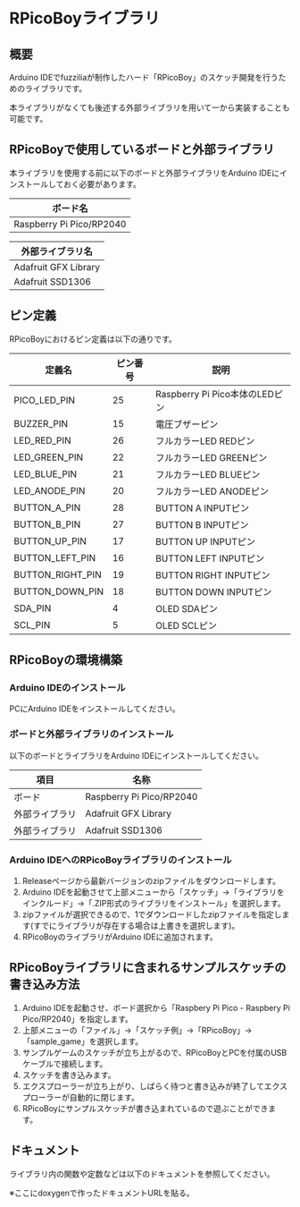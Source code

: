 # RPicoBoyライブラリ

## 概要
Arduino IDEでfuzziliaが制作したハード「RPicoBoy」のスケッチ開発を行うためのライブラリです。

本ライブラリがなくても後述する外部ライブラリを用いて一から実装することも可能です。

## RPicoBoyで使用しているボードと外部ライブラリ

本ライブラリを使用する前に以下のボードと外部ライブラリをArduino IDEにインストールしておく必要があります。

|ボード名|
|---|
|Raspberry Pi Pico/RP2040|


|外部ライブラリ名|
|---|
|Adafruit GFX Library|
|Adafruit SSD1306|

## ピン定義

RPicoBoyにおけるピン定義は以下の通りです。

|定義名|ピン番号|説明|
|---|---|---|
|PICO_LED_PIN|25|Raspberry Pi Pico本体のLEDピン|
|BUZZER_PIN|15|電圧ブザーピン|
|LED_RED_PIN|26|フルカラーLED REDピン|
|LED_GREEN_PIN|22|フルカラーLED GREENピン|
|LED_BLUE_PIN|21|フルカラーLED BLUEピン|
|LED_ANODE_PIN|20|フルカラーLED ANODEピン|
|BUTTON_A_PIN|28|BUTTON A INPUTピン|
|BUTTON_B_PIN|27|BUTTON B INPUTピン|
|BUTTON_UP_PIN|17|BUTTON UP INPUTピン|
|BUTTON_LEFT_PIN|16|BUTTON LEFT INPUTピン|
|BUTTON_RIGHT_PIN|19|BUTTON RIGHT INPUTピン|
|BUTTON_DOWN_PIN|18|BUTTON DOWN INPUTピン|
|SDA_PIN|4|OLED SDAピン|
|SCL_PIN|5|OLED SCLピン|

## RPicoBoyの環境構築

### Arduino IDEのインストール

PCにArduino IDEをインストールしてください。

### ボードと外部ライブラリのインストール

以下のボードとライブラリをArduino IDEにインストールしてください。

|項目|名称|
|---|---|
|ボード|Raspberry Pi Pico/RP2040|
|外部ライブラリ|Adafruit GFX Library|
|外部ライブラリ|Adafruit SSD1306|

### Arduino IDEへのRPicoBoyライブラリのインストール

1. Releaseページから最新バージョンのzipファイルをダウンロードします。
2. Arduino IDEを起動させて上部メニューから「スケッチ」→「ライブラリをインクルード」→「.ZIP形式のライブラリをインストール」を選択します。
3. zipファイルが選択できるので、1でダウンロードしたzipファイルを指定します(すでにライブラリが存在する場合は上書きを選択します)。
4. RPicoBoyのライブラリがArduino IDEに追加されます。

## RPicoBoyライブラリに含まれるサンプルスケッチの書き込み方法

1. Arduino IDEを起動させ、ボード選択から「Raspbery Pi Pico - Raspbery Pi Pico/RP2040」を指定します。
2. 上部メニューの「ファイル」→「スケッチ例」→「RPicoBoy」→「sample_game」を選択します。
3. サンプルゲームのスケッチが立ち上がるので、RPicoBoyとPCを付属のUSBケーブルで接続します。
4. スケッチを書き込みます。
5. エクスプローラーが立ち上がり、しばらく待つと書き込みが終了してエクスプローラーが自動的に閉じます。
6. RPicoBoyにサンプルスケッチが書き込まれているので遊ぶことができます。

## ドキュメント

ライブラリ内の関数や定数などは以下のドキュメントを参照してください。

※ここにdoxygenで作ったドキュメントURLを貼る。
